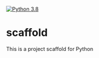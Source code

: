 [![Python 3.8](https://github.com/HuangruiChu/scaffold/actions/workflows/main.yml/badge.svg)](https://github.com/HuangruiChu/scaffold/actions/workflows/main.yml)

# scaffold
This is a project scaffold for Python
